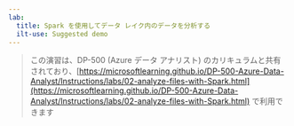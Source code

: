 ```yaml
---
lab:
  title: Spark を使用してデータ レイク内のデータを分析する
  ilt-use: Suggested demo
---
```


> この演習は、DP-500 (Azure データ アナリスト) のカリキュラムと共有されており、[https://microsoftlearning.github.io/DP-500-Azure-Data-Analyst/Instructions/labs/02-analyze-files-with-Spark.html](https://microsoftlearning.github.io/DP-500-Azure-Data-Analyst/Instructions/labs/02-analyze-files-with-Spark.html) で利用できます